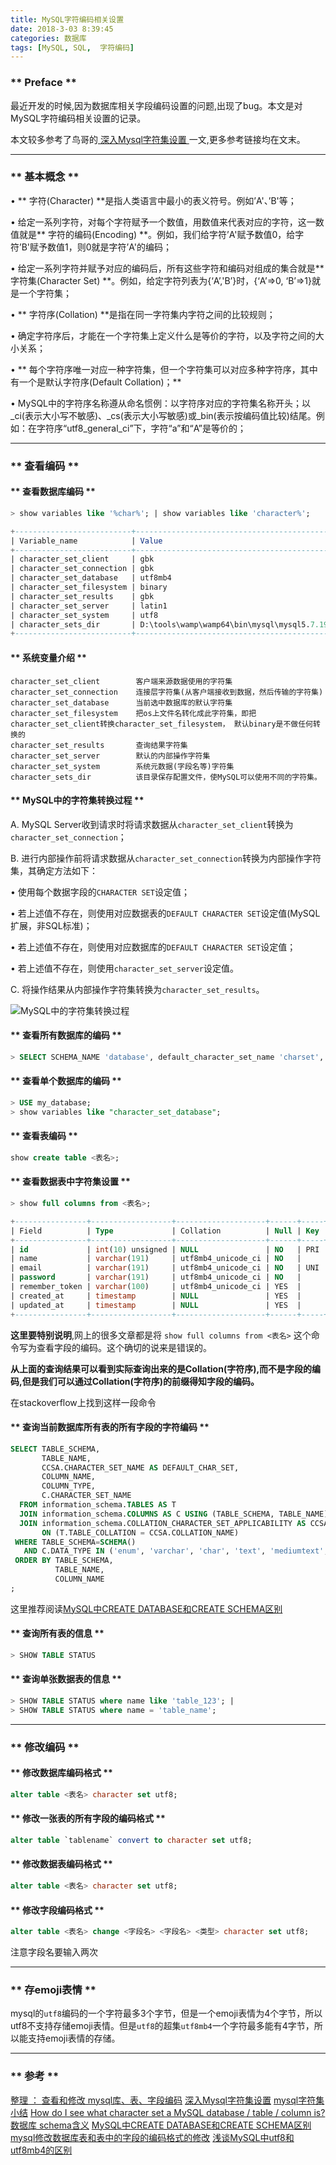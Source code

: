 ```yaml
---
title: MySQL字符编码相关设置
date: 2018-3-03 8:39:45
categories: 数据库
tags: [MySQL, SQL,  字符编码]
---
```


### **  Preface **

最近开发的时候,因为数据库相关字段编码设置的问题,出现了bug。本文是对MySQL字符编码相关设置的记录。

本文较多参考了鸟哥的[ 深入Mysql字符集设置 ](http://www.laruence.com/2008/01/05/12.html)一文,更多参考链接均在文末。

****************
### ** 基本概念 **

• ** 字符(Character) **是指人类语言中最小的表义符号。例如’A'、’B'等；

• 给定一系列字符，对每个字符赋予一个数值，用数值来代表对应的字符，这一数值就是** 字符的编码(Encoding) **。例如，我们给字符’A'赋予数值0，给字符’B'赋予数值1，则0就是字符’A'的编码；

• 给定一系列字符并赋予对应的编码后，所有这些字符和编码对组成的集合就是** 字符集(Character Set) **。例如，给定字符列表为{‘A’,'B’}时，{‘A’=>0, ‘B’=>1}就是一个字符集；

• ** 字符序(Collation) **是指在同一字符集内字符之间的比较规则；

• 确定字符序后，才能在一个字符集上定义什么是等价的字符，以及字符之间的大小关系；

• ** 每个字符序唯一对应一种字符集，但一个字符集可以对应多种字符序，其中有一个是默认字符序(Default Collation)；**

• MySQL中的字符序名称遵从命名惯例：以字符序对应的字符集名称开头；以_ci(表示大小写不敏感)、_cs(表示大小写敏感)或_bin(表示按编码值比较)结尾。例如：在字符序“utf8_general_ci”下，字符“a”和“A”是等价的；

*****************

### ** 查看编码 **

#### ** 查看数据库编码 **

```sql
> show variables like '%char%'; | show variables like 'character%';

+--------------------------+------------------------------------------------------------+
| Variable_name            | Value                                                      |
+--------------------------+------------------------------------------------------------+
| character_set_client     | gbk                                                        |
| character_set_connection | gbk                                                        |
| character_set_database   | utf8mb4                                                    |
| character_set_filesystem | binary                                                     |
| character_set_results    | gbk                                                        |
| character_set_server     | latin1                                                     |
| character_set_system     | utf8                                                       |
| character_sets_dir       | D:\tools\wamp\wamp64\bin\mysql\mysql5.7.19\share\charsets\ |
+--------------------------+------------------------------------------------------------+
```

#### ** 系统变量介绍 **

```
character_set_client        客户端来源数据使用的字符集
character_set_connection    连接层字符集(从客户端接收到数据，然后传输的字符集)
character_set_database      当前选中数据库的默认字符集
character_set_filesystem    把os上文件名转化成此字符集，即把 character_set_client转换character_set_filesystem， 默认binary是不做任何转换的
character_set_results       查询结果字符集
character_set_server        默认的内部操作字符集
character_set_system        系统元数据(字段名等)字符集
character_sets_dir          该目录保存配置文件，使MySQL可以使用不同的字符集。
```

#### ** MySQL中的字符集转换过程 **

A. MySQL Server收到请求时将请求数据从`character_set_client`转换为`character_set_connection`；

B. 进行内部操作前将请求数据从`character_set_connection`转换为内部操作字符集，其确定方法如下：

• 使用每个数据字段的`CHARACTER SET`设定值；

• 若上述值不存在，则使用对应数据表的`DEFAULT CHARACTER SET`设定值(MySQL扩展，非SQL标准)；

• 若上述值不存在，则使用对应数据库的`DEFAULT CHARACTER SET`设定值；

• 若上述值不存在，则使用`character_set_server`设定值。

C. 将操作结果从内部操作字符集转换为`character_set_results`。

![MySQL中的字符集转换过程](/img/database/the-setting-of-Character-encoding-format-about-mysql/1.jpg)

#### ** 查看所有数据库的编码 **
```sql
> SELECT SCHEMA_NAME 'database', default_character_set_name 'charset', DEFAULT_COLLATION_NAME 'collation' FROM information_schema.SCHEMATA;
```
#### ** 查看单个数据库的编码 **

```sql
> USE my_database;
> show variables like "character_set_database";
```

#### ** 查看表编码 **
```sql
show create table <表名>;
```

#### ** 查看数据表中字符集设置  **

```sql
> show full columns from <表名>;

+----------------+------------------+--------------------+------+-----+---------+----------------+---------------------------------+---------+
| Field          | Type             | Collation          | Null | Key | Default | Extra          | Privileges                      | Comment |
+----------------+------------------+--------------------+------+-----+---------+----------------+---------------------------------+---------+
| id             | int(10) unsigned | NULL               | NO   | PRI | NULL    | auto_increment | select,insert,update,references |         |
| name           | varchar(191)     | utf8mb4_unicode_ci | NO   |     | NULL    |                | select,insert,update,references |         |
| email          | varchar(191)     | utf8mb4_unicode_ci | NO   | UNI | NULL    |                | select,insert,update,references |         |
| password       | varchar(191)     | utf8mb4_unicode_ci | NO   |     | NULL    |                | select,insert,update,references |         |
| remember_token | varchar(100)     | utf8mb4_unicode_ci | YES  |     | NULL    |                | select,insert,update,references |         |
| created_at     | timestamp        | NULL               | YES  |     | NULL    |                | select,insert,update,references |         |
| updated_at     | timestamp        | NULL               | YES  |     | NULL    |                | select,insert,update,references |         |
+----------------+------------------+--------------------+------+-----+---------+----------------+---------------------------------+---------+
```

<span class="under0">**这里要特别说明**</span>,网上的很多文章都是将 `show full columns from <表名>` 这个命令写为查看字段的编码。这个确切的说来是错误的。

<span class="under0">**从上面的查询结果可以看到实际查询出来的是Collation(字符序),而不是字段的编码,但是我们可以通过Collation(字符序)的前缀得知字段的编码。**</span>

在stackoverflow上找到这样一段命令

#### ** 查询当前数据库所有表的所有字段的字符编码 **

```sql
SELECT TABLE_SCHEMA,
       TABLE_NAME,
       CCSA.CHARACTER_SET_NAME AS DEFAULT_CHAR_SET,
       COLUMN_NAME,
       COLUMN_TYPE,
       C.CHARACTER_SET_NAME
  FROM information_schema.TABLES AS T
  JOIN information_schema.COLUMNS AS C USING (TABLE_SCHEMA, TABLE_NAME)
  JOIN information_schema.COLLATION_CHARACTER_SET_APPLICABILITY AS CCSA
       ON (T.TABLE_COLLATION = CCSA.COLLATION_NAME)
 WHERE TABLE_SCHEMA=SCHEMA()
   AND C.DATA_TYPE IN ('enum', 'varchar', 'char', 'text', 'mediumtext', 'longtext')
 ORDER BY TABLE_SCHEMA,
          TABLE_NAME,
          COLUMN_NAME
;
```
这里推荐阅读[MySQL中CREATE DATABASE和CREATE SCHEMA区别](http://blog.useasp.net/archive/2013/05/21/The-difference-between-create-database-and-create-schema-in-mysql.aspx)


#### ** 查询所有表的信息 **

```sql
> SHOW TABLE STATUS
```

#### ** 查询单张数据表的信息 **

```sql
> SHOW TABLE STATUS where name like 'table_123'; |
> SHOW TABLE STATUS where name = 'table_name';
```

*************
### ** 修改编码 **

#### ** 修改数据库编码格式 **

```sql
alter table <表名> character set utf8;
```

#### ** 修改一张表的所有字段的编码格式 **
```sql
alter table `tablename` convert to character set utf8;  
```

#### ** 修改数据表编码格式 **

```sql
alter table <表名> character set utf8;
```

#### ** 修改字段编码格式 **

```sql
alter table <表名> change <字段名> <字段名> <类型> character set utf8;
```

注意字段名要输入两次

*************

### ** 存emoji表情 **

mysql的`utf8`编码的一个字符最多3个字节，但是一个emoji表情为4个字节，所以utf8不支持存储emoji表情。但是`utf8`的超集`utf8mb4`一个字符最多能有4字节，所以能支持emoji表情的存储。

****************

### ** 参考 **

[整理 ： 查看和修改 mysql库、表、字段编码](http://blog.csdn.net/springsunss/article/details/70337915)
[深入Mysql字符集设置](http://www.laruence.com/2008/01/05/12.html)
[mysql字符集小结](http://blog.csdn.net/wyzxg/article/details/8779682)
[How do I see what character set a MySQL database / table / column is?](https://stackoverflow.com/questions/1049728/how-do-i-see-what-character-set-a-mysql-database-table-column-is)
[数据库 schema含义](http://blog.csdn.net/netcome/article/details/2048296)
[MySQL中CREATE DATABASE和CREATE SCHEMA区别](http://blog.useasp.net/archive/2013/05/21/The-difference-between-create-database-and-create-schema-in-mysql.aspx)
[mysql修改数据库表和表中的字段的编码格式的修改](http://blog.csdn.net/luo4105/article/details/50804148)
[浅谈MySQL中utf8和utf8mb4的区别](http://blog.xieyc.com/utf8-and-utf8mb4/)

